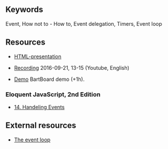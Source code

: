 ## Keywords
Event, How not to - How to, Event delegation, Timers, Event loop

## Resources
- [HTML-presentation](https://rawgit.com/CS-LNU-Learning-Objects/client-side-javascript/master/lectures/03-event/index.html)
- [Recording](https://youtu.be/vek2dwPV4Lw) 2016-09-21, 13-15 (Youtube, English)

- [Demo](https://youtu.be/I7HJwo98EQE) BartBoard demo (+1h).

### Eloquent JavaScript, 2nd Edition

- [14. Handeling Events](http://eloquentjavascript.net/14_event.html)

## External resources
* [The event loop](https://developer.mozilla.org/en-US/docs/Web/JavaScript/EventLoop)
